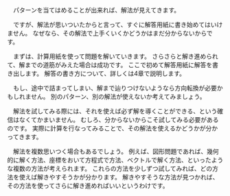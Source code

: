 <!--
3.2 試してみる -東大卒が教える高校数学の考え方-
-->
　パターンを当てはめることが出来れば、解法が見えてきます。

　ですが、解法が思いついたからと言って、すぐに解答用紙に書き始めてはいけません。
なぜなら、その解法で上手くいくかどうかはまだ分からないからです。

　まずは、計算用紙を使って問題を解いていきます。
さらさらと解き進められて、解までの道筋がみえた場合は成功です。
ここで初めて解答用紙に解答を書き出します。
解答の書き方について、詳しくは4章で説明します。

　もし、途中で詰まってしまい、解まで辿りつけないようなら方向転換が必要かもしれません。
別のパターン、別の解法が使えないか考えてみましょう。

　解法を試してみる際には、それを使えば必ず解を導くことができる、という確信はなくてかまいません。
むしろ、分からないからこそ試してみる必要があるのです。
実際に計算を行なってみることで、その解法を使えるかどうかが分かってきます。

　解法を複数思いつく場合もあるでしょう。
例えば、図形問題であれば、幾何的に解く方法、座標をおいて方程式で方法、ベクトルで解く方法、といったような複数の方法が考えられます。
これらの方法を少しずつ試してみれば、どの方法を使えば解きやすそうかが分かります。
解きやすそうな方法が見つかれば、その方法を使ってさらに解き進めればいいというわけです。
